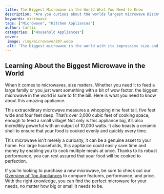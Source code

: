 ```yaml
---
title: The Biggest Microwave in the World What You Need to Know
description: "Are you curious about the worlds largest microwave Discover what you need to know about this innovative appliance and its many features"
keywords: microwave
tags: ["Microwave", "Kitchen Appliances"]
author: Curtis
categories: ["Household Appliances"]
cover: 
 image: /img/microwave/207.webp
 alt: 'The biggest microwave in the world with its impressive size and capacity'
---
```

## Learning About the Biggest Microwave in the World
When it comes to microwaves, size matters. Whether you need it to feed a large family or you just want something with a bit of wow factor, the biggest microwave in the world is sure to fit the bill. Here is what you need to know about this amazing appliance. 

This extraordinary microwave measures a whopping nine feet tall, five feet wide and four feet deep. That’s over 3,000 cubic feet of cooking space, enough to feed a small village! Not only is this appliance big, it’s also incredibly powerful with an output of 10,000 watts. It also boasts a ceramic shell to ensure that your food is cooked evenly and quickly every time. 

This microwave isn’t merely a curiosity, it can be a genuine asset to your home. For large households, this appliance could easily save time and money by enabling you to cook multiple meals at once. Thanks to its robust performance, you can rest assured that your food will be cooked to perfection. 

If you’re looking to purchase a new microwave, be sure to check out our [Overview of Top Appliances](./pages/appliance-overview) to compare features, performance, and price. With the right knowledge, you can find the perfect microwave for your needs, no matter how big or small it needs to be.
